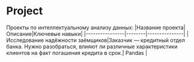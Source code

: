 # Project
Проекты по интеллектуальному анализу данных:
|Название проекта|Описание|Ключевые навыки|
|----------------|--------|---------------|
|Исследование надёжности заёмщиков|Заказчик — кредитный отдел банка. Нужно разобраться, влияют ли различные характеристики клиентов на факт погашения кредита в срок.| Pandas |
